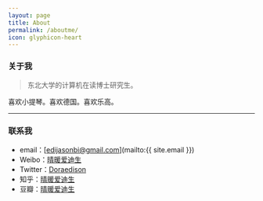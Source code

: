 ```yaml
---
layout: page
title: About
permalink: /aboutme/
icon: glyphicon-heart
---
```


### 关于我

> 东北大学的计算机在读博士研究生。

喜欢小提琴。喜欢德国。喜欢乐高。

---

### 联系我

* email：[edijasonbi@gmail.com](mailto:{{ site.email }})
* Weibo：[晴暖爱迪生](http://weibo.com/edijason)
* Twitter：[Doraedison](http://weibo.com/edijason)
* 知乎：[晴暖爱迪生](http://www.zhihu.com/people/edijason)
* 豆瓣：[晴暖爱迪生](http://www.douban.com/people/edijason/)

